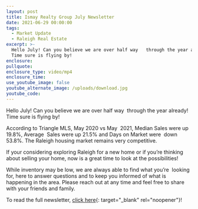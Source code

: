 ```yaml
---
layout: post
title: Ismay Realty Group July Newsletter
date: 2021-06-29 00:00:00
tags:
  - Market Update
  - Raleigh Real Estate
excerpt: >-
  Hello July! Can you believe we are over half way   through the year already!
  Time sure is flying by! 
enclosure:
pullquote:
enclosure_type: video/mp4
enclosure_time:
use_youtube_image: false
youtube_alternate_image: /uploads/download.jpg
youtube_code:
---
```

Hello July\! Can you believe we are over half way &nbsp;through the year already\! Time sure is flying by\! &nbsp;

According to Triangle MLS, May 2020 vs May &nbsp;2021, Median Sales were up 19.8%, Average &nbsp;Sales were up 21.5% and Days on Market were &nbsp;down 53.8%. The Raleigh housing market remains very competitive.&nbsp;

If your considering exploring Raleigh for a new home or if you’re thinking&nbsp; about selling your home, now is a great time to look at the possibilities\!&nbsp;&nbsp;

While inventory may be low, we are always able to find what you’re&nbsp; looking for, here to answer questions and to keep you informed of what is&nbsp; happening in the area. Please reach out at any time and feel free to share&nbsp; with your friends and family.&nbsp;

To read the full newsletter, [click here](https://t.e2ma.net/webview/edyc3n/e35887453c2dcf339ba88d0fcda6e276){: target="_blank" rel="noopener"}\!
